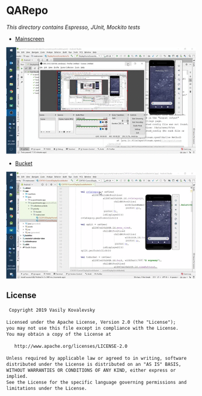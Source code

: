 # QARepo
 *This directory contains Espresso, JUnit, Mockito tests*

* [Mainscreen](https://github.com/eclorelavie/QARepo/tree/master/Espresso/mainscreen)

![](DisplayHomeScreenItemsTest.kt.gif)

* [Bucket](https://github.com/eclorelavie/QARepo/tree/master/Espresso/bucket)

![](C597051CorrectDisplayGoodsBasket.gif)

## License

     Copyright 2019 Vasily Kovalevsky

    Licensed under the Apache License, Version 2.0 (the "License");
    you may not use this file except in compliance with the License.
    You may obtain a copy of the License at

       http://www.apache.org/licenses/LICENSE-2.0

    Unless required by applicable law or agreed to in writing, software
    distributed under the License is distributed on an "AS IS" BASIS,
    WITHOUT WARRANTIES OR CONDITIONS OF ANY KIND, either express or implied.
    See the License for the specific language governing permissions and
    limitations under the License. 
